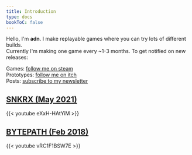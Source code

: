 ```yaml
---
title: Introduction
type: docs
bookToC: false
---
```


Hello, I'm **adn**. I make replayable games where you can try lots of different builds.  
Currently I'm making one game every ~1-3 months. To get notified on new releases:

Games: [follow me on steam](https://store.steampowered.com/dev/a327ex/)  
Prototypes: [follow me on itch](https://a327ex.itch.io/)  
Posts: [subscribe to my newsletter](https://tinyletter.com/a327ex)

## [SNKRX (May 2021)](https://store.steampowered.com/app/915310/SNKRX/)

{{< youtube eXxH-HAtYiM >}}

## [BYTEPATH (Feb 2018)](https://store.steampowered.com/app/760330/BYTEPATH/)

{{< youtube vRC1F1BSW7E >}}
